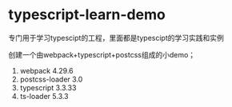 # typescript-learn-demo
专门用于学习typescipt的工程，里面都是typescipt的学习实践和实例

创建一个由webpack+typescript+postcss组成的小demo；
1. webpack 4.29.6
2. postcss-loader 3.0
3. typescript 3.3.33
4. ts-loader 5.3.3